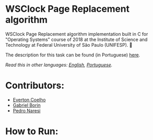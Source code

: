 # WSClock Page Replacement algorithm
WSClock Page Replacement algorithm implementation built in C for "Operating Systems" course of 2018 at the Institute of Science and Technology at Federal University of São Paulo (UNIFESP). 📄

The description for this task can be found (in Portuguese) [here](LAB-04-gerenciamento-memoria.pdf).

*Read this in other languages: [English](README.md), [Portuguese](README.pt-BR.md).*

# Contributors:
- [Everton Coelho](https://github.com/evcoelho)
- [Gabriel Borin](https://github.com/GaBorin)
- [Pedro Naresi](https://github.com/pedronaresi)

# How to Run:
